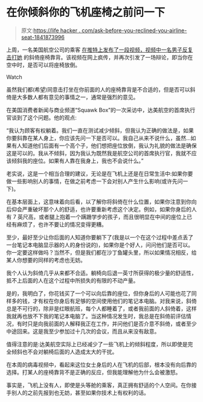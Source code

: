 # 在你倾斜你的飞机座椅之前问一下

> 原文:[https://life hacker . com/ask-before-you-reclined-you-airline-seat-1841873996](https://lifehacker.com/ask-before-you-recline-your-airplane-seat-1841873996)

上周，一名美国航空公司的乘客 [在推特上发布了一段视频，视频中一名男子反复击打她](https://twitter.com/steelersfanOG/status/1226346795741143040?ref_src=twsrc%5Etfw%7Ctwcamp%5Etweetembed%7Ctwterm%5E1226346795741143040&ref_url=https%3A%2F%2Fwww.flyertalk.com%2Farticles%2Fask-before-you-recline-deltas-ceo-weighs-in-on-the-great-debate.html) 的斜倚座椅靠背。该视频在网上疯传，并再次引发了一场辩论，即当你在空中时，是否可以将座椅放倒。

Watch

虽然我们都(希望)同意击打坐在你前面的人的座椅靠背是不合适的，但是否可以斜倚是大多数人都有意见的事情之一，通常是强烈的意见。

在美国消费者新闻与商业频道“Squawk Box”的一次采访中，达美航空的首席执行官谈到了这个问题。他的观点:

“我认为顾客有权躺着。我们一直在测试减少倾斜，但我认为正确的做法是，如果你要斜靠在某人身上，你应该先问一下是否可以。我自己从来不说什么，虽然…如果有人知道他们后面有一个高个子，他们想把座位放倒，我认为礼貌的做法是确保这是可以的。我从不倾斜，因为我认为既然我是航空公司的首席执行官，我就不应该倾斜我的座位。如果有人靠在我身上，我也不会说什么。”

老实说，这是一个相当合理的建议，无论是在飞机上还是在日常生活中:如果你要做一些影响别人的事情，在做之前考虑一下会对别人产生什么影响(或许先问一下)。

在基本层面上，这意味着向后看，以了解你将斜倚在什么位置，如果你注意到你向后仰会严重破坏那个人的舒适，也许要重新考虑这个决定。例如，如果你身后的人有 7 英尺高，或者腿上抱着一个蹒跚学步的孩子，而且很明显在中间的座位上已经有麻烦了，也许不要让的情况变得更糟。

至少，最好至少让你后面的人知道你要躺下了(我是以一个在这个过程中差点丢了一台笔记本电脑显示器的人的身份说的)，如果你是个好人，问问他们是否可以。你一定要这样做吗？当然不，但是我们都在沙丁鱼罐头里，所以如果情况相反，给某人你想要的同样的考虑也无妨。

我个人认为斜倚几乎从来都不合适。躺椅向后退一英寸所获得的极少量的舒适性，抵不上后面的人在这个过程中所损失的有限的不动产量。

是的，我明白了，你花钱买了一个可以向后靠的座位，但你身后的人可能也花了同样多的钱，才有权在你身后有足够的空间使用他们的笔记本电脑。对我来说，斜倚总是不可行的，除非是红眼航班，每个人都睡着了，或者我前面的人斜倚着，这样我就再也放不下我的笔记本电脑了。当这种情况发生时，我总是在斜倚前评估情况，有时只是向我前面的人解释我正在工作，并问他们是否介意不斜倚，或者至少中途回来。这是我至少参加过十几次的会议，而且从来没有敌意。

值得注意的是:达美航空实际上已经减少了一些飞机上的倾斜程度，所以即使是完全倾斜也不会对躺椅后面的人造成太大的干扰。

在本周的病毒视频中，看起来这位女士身后的人在飞机的后部，根本没有向后靠的选择。打某人的座椅靠背不是正确的反应，但我能理解他为什么会被激怒。

事实是，飞机上没有人，即使是头等舱的乘客，真正拥有舒适的个人空间。在你接手别人的之前先报到也无妨，甚至如果你技术上有权利的话。